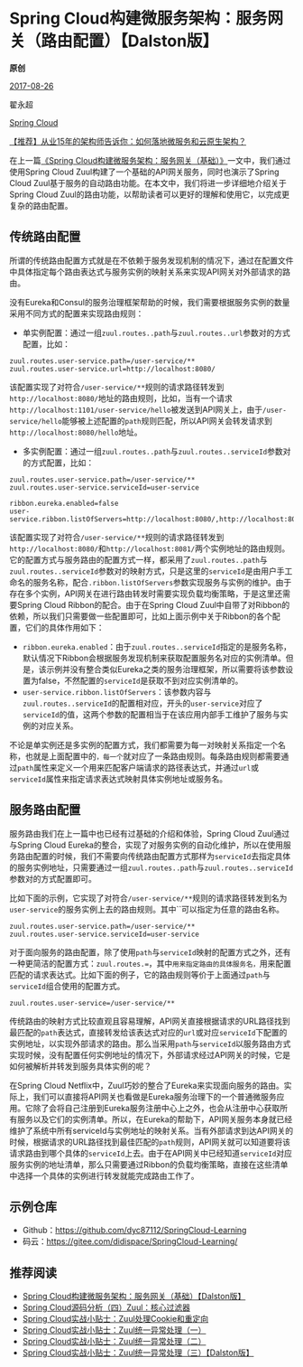 # Spring Cloud构建微服务架构：服务网关（路由配置）【Dalston版】

**原创**

 [2017-08-26](https://blog.didispace.com/spring-cloud-starter-dalston-6-2/)

 翟永超

 [Spring Cloud](https://blog.didispace.com/categories/Spring-Cloud/)

[【推荐】从业15年的架构师告诉你：如何落地微服务和云原生架构？](https://blog.didispace.com/how-to-implement-microservice-and-cloud-native-architecture/)

在上一篇[《Spring Cloud构建微服务架构：服务网关（基础）》](http://blog.didispace.com/spring-cloud-starter-dalston-6-1/)一文中，我们通过使用Spring Cloud Zuul构建了一个基础的API网关服务，同时也演示了Spring Cloud Zuul基于服务的自动路由功能。在本文中，我们将进一步详细地介绍关于Spring Cloud Zuul的路由功能，以帮助读者可以更好的理解和使用它，以完成更复杂的路由配置。

## 传统路由配置

所谓的传统路由配置方式就是在不依赖于服务发现机制的情况下，通过在配置文件中具体指定每个路由表达式与服务实例的映射关系来实现API网关对外部请求的路由。

没有Eureka和Consul的服务治理框架帮助的时候，我们需要根据服务实例的数量采用不同方式的配置来实现路由规则：

- 单实例配置：通过一组`zuul.routes..path`与`zuul.routes..url`参数对的方式配置，比如：

```
zuul.routes.user-service.path=/user-service/**
zuul.routes.user-service.url=http://localhost:8080/
```

该配置实现了对符合`/user-service/**`规则的请求路径转发到`http://localhost:8080/`地址的路由规则，比如，当有一个请求`http://localhost:1101/user-service/hello`被发送到API网关上，由于`/user-service/hello`能够被上述配置的`path`规则匹配，所以API网关会转发请求到`http://localhost:8080/hello`地址。

- 多实例配置：通过一组`zuul.routes..path`与`zuul.routes..serviceId`参数对的方式配置，比如：

```
zuul.routes.user-service.path=/user-service/**
zuul.routes.user-service.serviceId=user-service

ribbon.eureka.enabled=false
user-service.ribbon.listOfServers=http://localhost:8080/,http://localhost:8081/
```

该配置实现了对符合`/user-service/**`规则的请求路径转发到`http://localhost:8080/`和`http://localhost:8081/`两个实例地址的路由规则。它的配置方式与服务路由的配置方式一样，都采用了`zuul.routes..path`与`zuul.routes..serviceId`参数对的映射方式，只是这里的`serviceId`是由用户手工命名的服务名称，配合`.ribbon.listOfServers`参数实现服务与实例的维护。由于存在多个实例，API网关在进行路由转发时需要实现负载均衡策略，于是这里还需要Spring Cloud Ribbon的配合。由于在Spring Cloud Zuul中自带了对Ribbon的依赖，所以我们只需要做一些配置即可，比如上面示例中关于Ribbon的各个配置，它们的具体作用如下：

- `ribbon.eureka.enabled`：由于`zuul.routes..serviceId`指定的是服务名称，默认情况下Ribbon会根据服务发现机制来获取配置服务名对应的实例清单。但是，该示例并没有整合类似Eureka之类的服务治理框架，所以需要将该参数设置为false，不然配置的`serviceId`是获取不到对应实例清单的。
- `user-service.ribbon.listOfServers`：该参数内容与`zuul.routes..serviceId`的配置相对应，开头的`user-service`对应了`serviceId`的值，这两个参数的配置相当于在该应用内部手工维护了服务与实例的对应关系。

不论是单实例还是多实例的配置方式，我们都需要为每一对映射关系指定一个名称，也就是上面配置中的``，每一个``就对应了一条路由规则。每条路由规则都需要通过`path`属性来定义一个用来匹配客户端请求的路径表达式，并通过`url`或`serviceId`属性来指定请求表达式映射具体实例地址或服务名。

## 服务路由配置

服务路由我们在上一篇中也已经有过基础的介绍和体验，Spring Cloud Zuul通过与Spring Cloud Eureka的整合，实现了对服务实例的自动化维护，所以在使用服务路由配置的时候，我们不需要向传统路由配置方式那样为`serviceId`去指定具体的服务实例地址，只需要通过一组`zuul.routes..path`与`zuul.routes..serviceId`参数对的方式配置即可。

比如下面的示例，它实现了对符合`/user-service/**`规则的请求路径转发到名为`user-service`的服务实例上去的路由规则。其中``可以指定为任意的路由名称。

```
zuul.routes.user-service.path=/user-service/**
zuul.routes.user-service.serviceId=user-service
```

对于面向服务的路由配置，除了使用`path`与`serviceId`映射的配置方式之外，还有一种更简洁的配置方式：`zuul.routes.=`，其中``用来指定路由的具体服务名，``用来配置匹配的请求表达式。比如下面的例子，它的路由规则等价于上面通过`path`与`serviceId`组合使用的配置方式。

```
zuul.routes.user-service=/user-service/**
```

传统路由的映射方式比较直观且容易理解，API网关直接根据请求的URL路径找到最匹配的`path`表达式，直接转发给该表达式对应的`url`或对应`serviceId`下配置的实例地址，以实现外部请求的路由。那么当采用`path`与`serviceId`以服务路由方式实现时候，没有配置任何实例地址的情况下，外部请求经过API网关的时候，它是如何被解析并转发到服务具体实例的呢？

在Spring Cloud Netflix中，Zuul巧妙的整合了Eureka来实现面向服务的路由。实际上，我们可以直接将API网关也看做是Eureka服务治理下的一个普通微服务应用。它除了会将自己注册到Eureka服务注册中心上之外，也会从注册中心获取所有服务以及它们的实例清单。所以，在Eureka的帮助下，API网关服务本身就已经维护了系统中所有serviceId与实例地址的映射关系。当有外部请求到达API网关的时候，根据请求的URL路径找到最佳匹配的`path`规则，API网关就可以知道要将该请求路由到哪个具体的`serviceId`上去。由于在API网关中已经知道`serviceId`对应服务实例的地址清单，那么只需要通过Ribbon的负载均衡策略，直接在这些清单中选择一个具体的实例进行转发就能完成路由工作了。

## 示例仓库

- Github：https://github.com/dyc87112/SpringCloud-Learning
- 码云：https://gitee.com/didispace/SpringCloud-Learning/

## 推荐阅读

- [Spring Cloud构建微服务架构：服务网关（基础）【Dalston版】](http://blog.didispace.com/spring-cloud-starter-dalston-6-1/)
- [Spring Cloud源码分析（四）Zuul：核心过滤器](http://blog.didispace.com/spring-cloud-source-zuul/)
- [Spring Cloud实战小贴士：Zuul处理Cookie和重定向](http://blog.didispace.com/spring-cloud-zuul-cookie-redirect/)
- [Spring Cloud实战小贴士：Zuul统一异常处理（一）](http://blog.didispace.com/spring-cloud-zuul-exception/)
- [Spring Cloud实战小贴士：Zuul统一异常处理（二）](http://blog.didispace.com/spring-cloud-zuul-exception-2/)
- [Spring Cloud实战小贴士：Zuul统一异常处理（三）【Dalston版】](http://blog.didispace.com/spring-cloud-zuul-exception-3/)